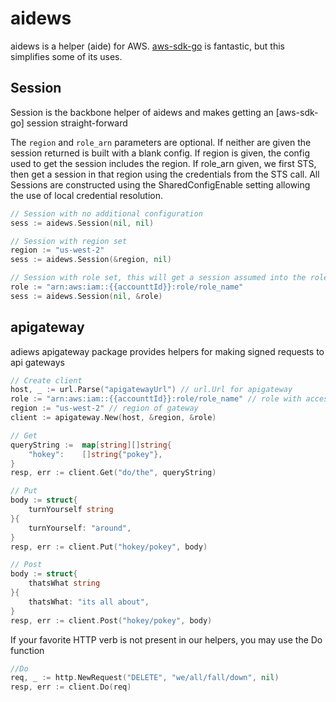 aidews
======

aidews is a helper (aide) for AWS. [aws-sdk-go](https://github.com/aws/aws-sdk-go) is fantastic, but this simplifies some of its uses.

## Session
Session is the backbone helper of aidews and makes getting an [aws-sdk-go] session straight-forward

The `region` and `role_arn` parameters are optional. If neither are given the
session returned is built with a blank config. If region is given, the config
used to get the session includes the region. If role_arn given, we first STS,
then get a session in that region using the credentials from the STS call.
All Sessions are constructed using the SharedConfigEnable setting allowing
the use of local credential resolution.


``` go
// Session with no additional configuration
sess := aidews.Session(nil, nil)
```

``` go
// Session with region set
region := "us-west-2"
sess := aidews.Session(&region, nil)
```


``` go
// Session with role set, this will get a session assumed into the role passed in
role := "arn:aws:iam::{{accounttId}}:role/role_name"
sess := aidews.Session(nil, &role)
```

## apigateway
adiews apigateway package provides helpers for making signed requests to api gateways

``` go
// Create client
host, _ := url.Parse("apigatewayUrl") // url.Url for apigateway
role := "arn:aws:iam::{{accounttId}}:role/role_name" // role with access to execute api
region := "us-west-2" // region of gateway
client := apigateway.New(host, &region, &role)

// Get
queryString :=  map[string][]string{
	"hokey":    []string{"pokey"},
}
resp, err := client.Get("do/the", queryString)

// Put
body := struct{
    turnYourself string
}{
    turnYourself: "around",
}
resp, err := client.Put("hokey/pokey", body)

// Post
body := struct{
    thatsWhat string
}{
    thatsWhat: "its all about",
}
resp, err := client.Post("hokey/pokey", body)
```

If your favorite HTTP verb is not present in our helpers, you may use the Do function

``` go
//Do
req, _ := http.NewRequest("DELETE", "we/all/fall/down", nil)
resp, err := client.Do(req)
```
